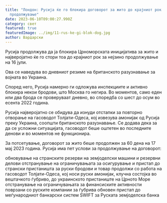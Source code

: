 ```yaml
---
title: "Лондон: Русија ќе го блокира договорот за жито до крајниот рок за негово
  продолжување"
date: 2023-06-10T09:00:27.990Z
category: свет
featured: true
featuredImage: ../img/11-rus-ke-gi-blok-dog.jpg
author: Вардарски
---
```

Русија продолжува да ја блокира Црноморската иницијатива за жито и најверојатно ќе го стори тоа до крајниот рок за нејзино продолжување на 16 јули.

Ова се наведува во дневниот резиме на британското разузнавање за војната во Украина.

Според него, Русија намерно ги одложува инспекциите и активно блокира некои бродови, што Москва го негира. Во моментов, само еден или два брода се проверуваат дневно, во споредба со шест до осум во есента 2022 година.

Русија најверојатно се обидува да изнуди отстапки за повторно отворање на гасоводот Толјати-Одеса, кој извезува амонијак од Русија преку Украина, соопшти британското разузнавање. Се додава дека за да се усложни ситуацијата, гасоводот беше оштетен во последните денови и во моментов не функционира.

За потсетување, договорот за жито беше продолжен за 60 дена на 17 мај 2023 година. Русија има пет услови за продолжување на договорот:

обновување на странските резерви на земјоделски машини и резервни делови
отстранување на ограничувањата за осигурување и пристап до странски пристаништа за руски бродови и товар
продолжи со работа на гасоводот Толјати-Одеса, кој носи руски амонијак, клучна состојка во вештачкото ѓубриво, до украинското пристаниште на Црното Море
отстранување на ограничувањата за финансиските активности поврзани со руските компании за ѓубрива
обновен пристап до меѓународниот банкарски систем SWIFT за Руската земјоделска банка